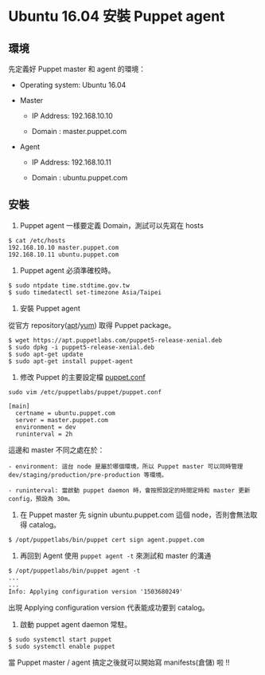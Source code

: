 # Ubuntu 16.04 安裝 Puppet agent

## 環境

先定義好 Puppet master 和 agent 的環境：

  - Operating system: Ubuntu 16.04

  - Master
  
    - IP Address: 192.168.10.10

    - Domain : master.puppet.com
  
  - Agent
    
    - IP Address: 192.168.10.11

    - Domain : ubuntu.puppet.com


## 安裝

1. Puppet agent 一樣要定義 Domain，測試可以先寫在 hosts

  ```shell
  $ cat /etc/hosts
  192.168.10.10 master.puppet.com
  192.168.10.11 ubuntu.puppet.com
  ```

1. Puppet agent 必須準確校時。

  ```shell
  $ sudo ntpdate time.stdtime.gov.tw
  $ sudo timedatectl set-timezone Asia/Taipei
  ```

1. 安裝 Puppet agent

  從官方 repository([apt][apt-repository]/[yum][yum-repository]) 取得 Puppet package。

  ```shell
  $ wget https://apt.puppetlabs.com/puppet5-release-xenial.deb
  $ sudo dpkg -i puppet5-release-xenial.deb
  $ sudo apt-get update
  $ sudo apt-get install puppet-agent
  ```

1. 修改 Puppet 的主要設定檔 [puppet.conf][puppet-conf]

  ```shell
  sudo vim /etc/puppetlabs/puppet/puppet.conf
  
  [main]
    certname = ubuntu.puppet.com
    server = master.puppet.com
    environment = dev
    runinterval = 2h  
  ```

  這邊和 master 不同之處在於：
  
    - environment: 這台 node 是屬於哪個環境，所以 Puppet master 可以同時管理 dev/staging/production/pre-production 等環境。

    - runinterval: 當啟動 puppet daemon 時，會按照設定的時間定時和 master 更新 config，預設為 30m。
    
1. 在 Puppet master 先 signin ubuntu.puppet.com 這個 node，否則會無法取得 catalog。

  ```shell
  $ /opt/puppetlabs/bin/puppet cert sign agent.puppet.com
  ```
    
1. 再回到 Agent 使用 `puppet agent -t` 來測試和 master 的溝通

  ```shell
  $ /opt/puppetlabs/bin/puppet agent -t
  ...
  ...
  Info: Applying configuration version '1503680249'
  ```
  出現 Applying configuration version 代表能成功要到 catalog。

1. 啟動 puppet agent daemon 常駐。

  ```shell
  $ sudo systemctl start puppet
  $ sudo systemctl enable puppet
  ```    

當 Puppet master / agent 搞定之後就可以開始寫 manifests(倉儲) 啦 !!


[yum-repository]: https://yum.puppetlabs.com/
[apt-repository]: https://apt.puppetlabs.com/
[puppet-conf]: https://docs.puppet.com/puppet/5.0/configuration.html



